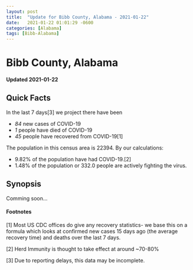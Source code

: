 ```yaml
---
layout: post
title:  "Update for Bibb County, Alabama - 2021-01-22"
date:   2021-01-22 01:01:29 -0600
categories: [Alabama]
tags: [Bibb-Alabama]
---
```


# Bibb County, Alabama
#### Updated 2021-01-22

## Quick Facts

In the last 7 days[3] we project there have been
- *84* new cases of COVID-19
- *1* people have died of COVID-19
- *45* people have recovered from COVID-19[1]

The population in this census area is 22394. By our calculations:
- 9.82% of the population have had COVID-19.[2]
- 1.48% of the population or 332.0 people are actively fighting the virus.

## Synopsis

Comming soon...


#### Footnotes

[1] Most US CDC offices do give any recovery statistics- we base this on a formula which looks at confirmed new cases
15 days ago (the average recovery time) and deaths over the last 7 days.

[2] Herd Immunity is thought to take effect at around ~70-80%

[3] Due to reporting delays, this data may be incomplete.
 
    